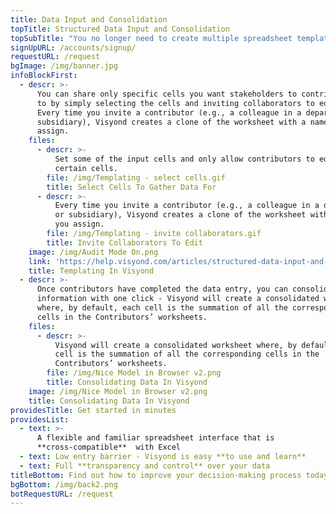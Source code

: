 ```yaml
---
title: Data Input and Consolidation
topTitle: Structured Data Input and Consolidation
topSubTitle: "You no longer need to create multiple spreadsheet templates, manually distribute it among stakeholders risking accidental layout and formula changes and spending long hours auditing the spreadsheets once you’ve received them back with data.\r\n"
signUpURL: /accounts/signup/
requestURL: /request
bgImage: /img/banner.jpg
infoBlockFirst:
  - descr: >-
      You can share only specific cells you want stakeholders to contribute data
      to by simply selecting the cells and inviting collaborators to edit them.
      Every time you invite a contributor (e.g., a colleague in a department or
      subsidiary), Visyond creates a clone of the worksheet with a name you
      assign.
    files:
      - descr: >-
          Set some of the input cells and only allow contributors to edit
          certain cells.
        file: /img/Templating - select cells.gif
        title: Select Cells To Gather Data For
      - descr: >-
          Every time you invite a contributor (e.g., a colleague in a department
          or subsidiary), Visyond creates a clone of the worksheet with a name
          you assign.
        file: /img/Templating - invite collaborators.gif
        title: Invite Collaborators To Edit
    image: /img/Audit Mode On.png
    link: 'https://help.visyond.com/articles/structured-data-input-and-consolidation/'
    title: Templating In Visyond
  - descr: >-
      Once contributors have completed the data entry, you can consolidate
      information with one click - Visyond will create a consolidated worksheet
      where, by default, each cell is the summation of all the corresponding
      cells in the Contributors’ worksheets.
    files:
      - descr: >-
          Visyond will create a consolidated worksheet where, by default, each
          cell is the summation of all the corresponding cells in the
          Contributors’ worksheets.
        file: /img/Nice Model in Browser v2.png
        title: Consolidating Data In Visyond
    image: /img/Nice Model in Browser v2.png
    title: Consolidating Data In Visyond
providesTitle: Get started in minutes
providesList:
  - text: >-
      A flexible and familiar spreadsheet interface that is
      **cross-compatible**  with Excel
  - text: Low entry barrier - Visyond is easy **to use and learn**
  - text: Full **transparency and control** over your data
titleBottom: Find out how to improve your decision-making process today
bgBottom: /img/back2.png
botRequestURL: /request
---
```



